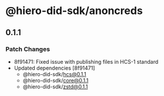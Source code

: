 # @hiero-did-sdk/anoncreds

## 0.1.1

### Patch Changes

- 8f91471: Fixed issue with publishing files in HCS-1 standard
- Updated dependencies [8f91471]
  - @hiero-did-sdk/hcs@0.1.1
  - @hiero-did-sdk/core@0.1.1
  - @hiero-did-sdk/zstd@0.1.1
